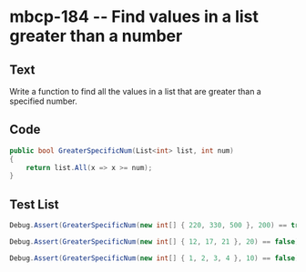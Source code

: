 # mbcp-184 -- Find values in a list greater than a number

## Text

Write a function to find all the values in a list that are greater than a specified number.

## Code

```csharp
public bool GreaterSpecificNum(List<int> list, int num)  
{  
    return list.All(x => x >= num);  
}
```

## Test List

```csharp
Debug.Assert(GreaterSpecificNum(new int[] { 220, 330, 500 }, 200) == true);
```

```csharp
Debug.Assert(GreaterSpecificNum(new int[] { 12, 17, 21 }, 20) == false);
```

```csharp
Debug.Assert(GreaterSpecificNum(new int[] { 1, 2, 3, 4 }, 10) == false);
```

